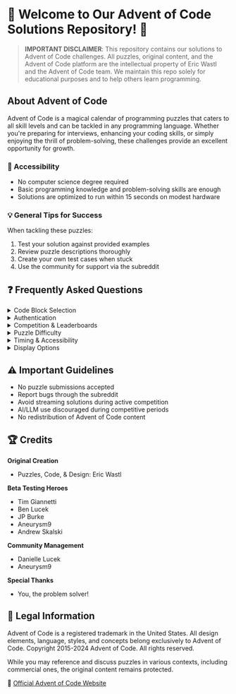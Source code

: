 # 🎄 Welcome to Our Advent of Code Solutions Repository! 🌟

> **IMPORTANT DISCLAIMER**: This repository contains our solutions to Advent of Code challenges. All puzzles, original content, and the Advent of Code platform are the intellectual property of Eric Wastl and the Advent of Code team. We maintain this repo solely for educational purposes and to help others learn programming.

## About Advent of Code

Advent of Code is a magical calendar of programming puzzles that caters to all skill levels and can be tackled in any programming language. Whether you're preparing for interviews, enhancing your coding skills, or simply enjoying the thrill of problem-solving, these challenges provide an excellent opportunity for growth.

### 🎯 Accessibility
- No computer science degree required
- Basic programming knowledge and problem-solving skills are enough
- Solutions are optimized to run within 15 seconds on modest hardware

### 💡 General Tips for Success

When tackling these puzzles:
1. Test your solution against provided examples
2. Review puzzle descriptions thoroughly
3. Create your own test cases when stuck
4. Use the community for support via the subreddit

## ❓ Frequently Asked Questions

<details>
<summary>Code Block Selection</summary>
Triple-click to select code blocks (JavaScript required):

#!/usr/bin/env perl
use warnings;
use strict;

print "You can test it out by ";
print "triple-clicking this code.\n";
</details>

<details>
<summary>Authentication</summary>
Advent of Code uses OAuth through trusted services (Reddit, GitHub, etc.). Your credentials are never shared directly with AoC.
</details>

<details>
<summary>Competition & Leaderboards</summary>
Participation in global leaderboards is optional. Focus on your personal learning journey and goals.
</details>

<details>
<summary>Puzzle Difficulty</summary>
Difficulty varies and typically increases over time. Your individual experience may vary based on your skillset.
</details>

<details>
<summary>Timing & Accessibility</summary>
Puzzles unlock at midnight EST/UTC-5. Private leaderboards available for different timezones.
</details>

<details>
<summary>Display Options</summary>
High contrast mode available (Firefox: View -> Page Style -> High Contrast)
</details>

## ⚠️ Important Guidelines

- No puzzle submissions accepted
- Report bugs through the subreddit
- Avoid streaming solutions during active competition
- AI/LLM use discouraged during competitive periods
- No redistribution of Advent of Code content

## 🏆 Credits

**Original Creation**
- Puzzles, Code, & Design: Eric Wastl

**Beta Testing Heroes**
- Tim Giannetti
- Ben Lucek
- JP Burke
- Aneurysm9
- Andrew Skalski

**Community Management**
- Danielle Lucek
- Aneurysm9

**Special Thanks**
- You, the problem solver!

## 📜 Legal Information

Advent of Code is a registered trademark in the United States. All design elements, language, styles, and concepts belong exclusively to Advent of Code. Copyright 2015-2024 Advent of Code. All rights reserved.

While you may reference and discuss puzzles in various contexts, including commercial ones, the original content remains protected.

🔗 [Official Advent of Code Website](https://adventofcode.com/2024)
